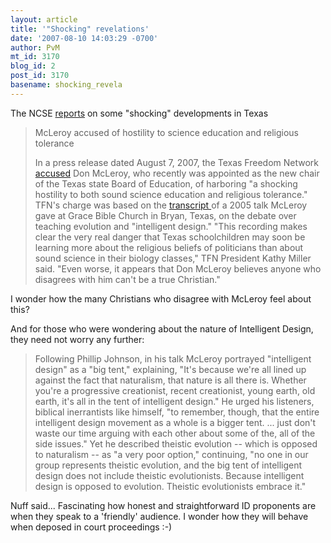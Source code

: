 ```yaml
---
layout: article
title: '"Shocking" revelations'
date: '2007-08-10 14:03:29 -0700'
author: PvM
mt_id: 3170
blog_id: 2
post_id: 3170
basename: shocking_revela
---
```

The NCSE [reports](http://www.ncseweb.org/resources/news/2007/TX/613_mcleroy_accused_of_hostility_t_8_8_2007.asp) on some "shocking" developments in Texas

> McLeroy accused of hostility to science education and religious tolerance
> 
> In a press release dated August 7, 2007, the Texas Freedom Network [accused](http://www.tfn.org/pressroom/display.php?item_id=5964) Don McLeroy, who recently was appointed as the new chair of the Texas state Board of Education, of harboring "a shocking hostility to both sound science education and religious tolerance." TFN's charge was based on the [transcript ](http://www.tfn.org/publiceducation/textbooks/mcleroy/index.php)of a 2005 talk McLeroy gave at Grace Bible Church in Bryan, Texas, on the debate over teaching evolution and "intelligent design." "This recording makes clear the very real danger that Texas schoolchildren may soon be learning more about the religious beliefs of politicians than about sound science in their biology classes," TFN President Kathy Miller said. "Even worse, it appears that Don McLeroy believes anyone who disagrees with him can't be a true Christian."

I wonder how the many Christians who disagree with McLeroy feel about this? 

And for those who were wondering about the nature of Intelligent Design, they need not worry any further:

> Following Phillip Johnson, in his talk McLeroy portrayed "intelligent design" as a "big tent," explaining, "It's because we're all lined up against the fact that naturalism, that nature is all there is. Whether you're a progressive creationist, recent creationist, young earth, old earth, it's all in the tent of intelligent design." He urged his listeners, biblical inerrantists like himself, "to remember, though, that the entire intelligent design movement as a whole is a bigger tent. ... just don't waste our time arguing with each other about some of the, all of the side issues." Yet he described theistic evolution -- which is opposed to naturalism -- as "a very poor option," continuing, "no one in our group represents theistic evolution, and the big tent of intelligent design does not include theistic evolutionists. Because intelligent design is opposed to evolution. Theistic evolutionists embrace it."

Nuff said... Fascinating how honest and straightforward ID proponents are when they speak to a 'friendly' audience. I wonder how they will behave when deposed in court proceedings :-)
